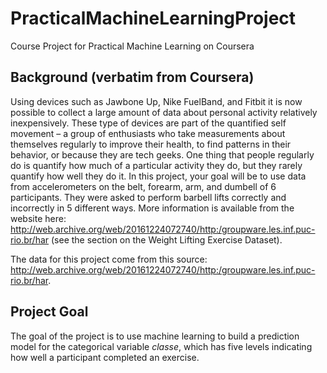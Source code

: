 # PracticalMachineLearningProject
Course Project for Practical Machine Learning on Coursera

## Background (verbatim from Coursera)

Using devices such as Jawbone Up, Nike FuelBand, and Fitbit it is now possible to collect a large amount of data about personal activity 
relatively inexpensively. These type of devices are part of the quantified self movement – a group of enthusiasts who take measurements 
about themselves regularly to improve their health, to find patterns in their behavior, or because they are tech geeks. 
One thing that people regularly do is quantify how much of a particular activity they do, but they rarely quantify how well they do it. 
In this project, your goal will be to use data from accelerometers on the belt, forearm, arm, and dumbell of 6 participants. 
They were asked to perform barbell lifts correctly and incorrectly in 5 different ways. 
More information is available from the website here: http://web.archive.org/web/20161224072740/http:/groupware.les.inf.puc-rio.br/har 
(see the section on the Weight Lifting Exercise Dataset).

The data for this project come from this source: http://web.archive.org/web/20161224072740/http:/groupware.les.inf.puc-rio.br/har.

## Project Goal

The goal of the project is to use machine learning to build a prediction model for the categorical variable *classe*, which has five levels
indicating how well a participant completed an exercise.
